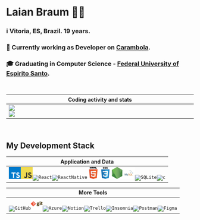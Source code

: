 #  Laian Braum :man_technologist:

### :information_source: Vitoria, ES, Brazil. 19 years.
### :office: Currently working as Developer on [Carambola](https://carambola.com.vc/). 
### :mortar_board: Graduating in Computer Science - [Federal University of Espirito Santo](https://www.ufes.br/).

</br>

| Coding activity and stats                                                                                    |
|:----------------------------------------------------------------------------------------------------------:|
|<img width="300px" align="left" src="https://github-readme-stats.vercel.app/api?username=laianbraum&count_private=true&show_icons=true&bg_color=30,B433FF,284AFF&title_color=fff&text_color=fff" /><img width="300px" align="left" src="https://github-readme-stats.vercel.app/api/top-langs/?username=laianbraum&hide=c&layout=compact&bg_color=30,B433FF,284AFF&title_color=fff&text_color=fff" />|

</br>

## My Development Stack
| Application and Data |
|:--------------------:|
|<code><img height="32" src="https://raw.githubusercontent.com/github/explore/80688e429a7d4ef2fca1e82350fe8e3517d3494d/topics/typescript/typescript.png" alt="Typescript"/></code><code><img height="32" src="https://raw.githubusercontent.com/github/explore/80688e429a7d4ef2fca1e82350fe8e3517d3494d/topics/javascript/javascript.png" alt="Javascript"/></code><code><img height="32" src="https://microsoft.github.io/react-native-windows/img/header_logo.svg" alt="React"/></code><code><img height="32" src="https://encrypted-tbn0.gstatic.com/images?q=tbn:ANd9GcR-epwFI5D7fkPzU4LX3PqdZqTgkleHQb1n8Q&usqp=CAU" color="white" alt="ReactNative"/></code><code><img height="32" src="https://raw.githubusercontent.com/github/explore/80688e429a7d4ef2fca1e82350fe8e3517d3494d/topics/html/html.png" alt="HTML5"/></code><code><img height="32" src="https://raw.githubusercontent.com/github/explore/80688e429a7d4ef2fca1e82350fe8e3517d3494d/topics/css/css.png" alt="CSS"/></code><code><img height="32" src="https://raw.githubusercontent.com/github/explore/80688e429a7d4ef2fca1e82350fe8e3517d3494d/topics/nodejs/nodejs.png" alt="Nodejs"/></code><code><img height="32" src="https://raw.githubusercontent.com/github/explore/80688e429a7d4ef2fca1e82350fe8e3517d3494d/topics/mysql/mysql.png" alt="MySQL"/></code><code><img height="32" src="https://upload.wikimedia.org/wikipedia/commons/thumb/3/38/SQLite370.svg/1200px-SQLite370.svg.png" alt="SQLite"/></code><code><img height="32" src="https://cdn.iconscout.com/icon/free/png-512/c-programming-569564.png" alt="c"/></code>|

| More Tools |
|:--------:|
| <code><img height="32" src="https://cdn3.iconfinder.com/data/icons/inficons/512/github.png" alt="GitHub"/></code><code><img height="32" src="https://raw.githubusercontent.com/github/explore/80688e429a7d4ef2fca1e82350fe8e3517d3494d/topics/git/git.png" alt="Git"/></code><code><img height="32" src="https://encrypted-tbn0.gstatic.com/images?q=tbn:ANd9GcQwo0cF6gs2O4yMtgV-aFKvrh102fegcGdOIQ&usqp=CAU" alt="Azure"/></code><code><img height="32" src="https://cdn.iconscout.com/icon/free/png-512/notion-1693557-1442598.png" alt="Notion"/></code><code><img height="32" src="https://cdn.iconscout.com/icon/free/png-512/trello-6-569395.png" alt="Trello"/></code><code><img height="32" src="https://dashboard.snapcraft.io/site_media/appmedia/2018/04/twitter-card-icon.png" alt="Insomnia"/></code><code><img height="32" src="https://user-images.githubusercontent.com/2676579/34940598-17cc20f0-f9be-11e7-8c6d-f0190d502d64.png" alt="Postman"/></code><code><img height="32" src="https://miro.medium.com/max/5236/1*jNGdZPcjAINHhBERw_gwPA.jpeg" alt="Figma"/></code>|
